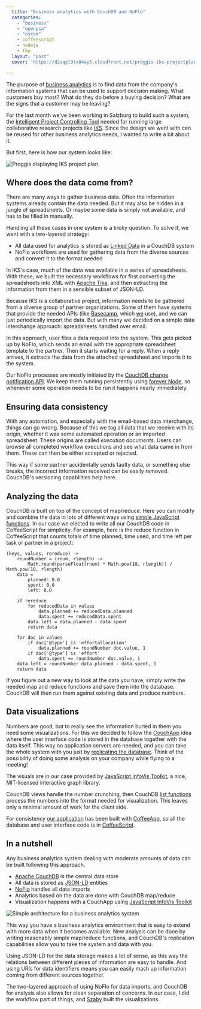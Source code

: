 ```yaml
---
  title: "Business analytics with CouchDB and NoFlo"
  categories: 
    - "business"
    - "openpsa"
    - "oscom"
    - coffeescript
    - nodejs
    - fbp
  layout: "post"
  cover: 'https://d2vqpl3tx84ay5.cloudfront.net/proggis-iks-projectplan-500.png'

---
```

The purpose of [business analytics](http://37signals.com/svn/posts/3002-the-three-secrets-of-business-analytics-no-rocket-science-here) is to find data from the company's information systems that can be used to support decision making. What customers buy most? What do they do before a buying decision? What are the signs that a customer may be leaving?

For the last month we've been working in Salzburg to build such a system, the [Intelligent Project Controlling Tool](http://www.iks-project.eu/resources/intelligent-project-controlling-tool) needed for running large collaborative research projects like [IKS](http://www.iks-project.eu/). Since the design we went with can be reused for other business analytics needs, I wanted to write a bit about it.

But first, here is how our system looks like:

![Proggis displaying IKS project plan](https://d2vqpl3tx84ay5.cloudfront.net/proggis-iks-projectplan-500.png)

## Where does the data come from?

There are many ways to gather business data. Often the information systems already contain the data needed. But it may also be hidden in a jungle of spreadsheets. Or maybe some data is simply not available, and has to be filled in manually.

Handling all these cases in one system is a tricky question. To solve it, we went with a two-layered strategy:

* All data used for analytics is stored as [Linked Data](http://en.wikipedia.org/wiki/Linked_Data) in a CouchDB system
* NoFlo workflows are used for gathering data from the diverse sources and convert it to the format needed

In IKS's case, much of the data was available in a series of spreadsheets. With these, we built the necessary workflows for first converting the spreadsheets into XML with [Apache Tika](http://tika.apache.org/), and then extracting the information from them in a sensible subset of JSON-LD.

Because IKS is a collaborative project, information needs to be gathered from a diverse group of partner organizations. Some of them have systems that provide the needed APIs (like [Basecamp](http://basecamphq.com/), which [we](http://nemein.com/en/) use), and we can just periodically import the data. But with many we decided on a simple data interchange approach: spreadsheets handled over email.

In this approach, user files a data request into the system. This gets picked up by NoFlo, which sends an email with the appropriate spreadsheet template to the partner. Then it starts waiting for a reply. When a reply arrives, it extracts the data from the attached spreadsheet and imports it to the system.

Our NoFlo processes are mostly initiated by the [CouchDB change notification API](http://guide.couchdb.org/draft/notifications.html). We keep them running persistently using [forever Node](http://blog.nodejitsu.com/keep-a-nodejs-server-up-with-forever), so whenever some operation needs to be run it happens nearly immediately.

## Ensuring data consistency

With any automation, and especially with the email-based data interchange, things can go wrong. Because of this we tag all data that we receive with its origin, whether it was some automated operation or an imported spreadsheet. These origins are called _execution documents_. Users can browse all completed workflow executions and see what data came in from them. These can then be either accepted or rejected.

This way if some partner accidentally sends faulty data, or something else breaks, the incorrect information received can be easily removed. CouchDB's versioning capabilities help here.

## Analyzing the data

CouchDB is built on top of the concept of map/reduce. Here you can modify and combine the data in lots of different ways using [simple JavaScript functions](http://wiki.apache.org/couchdb/Introduction_to_CouchDB_views). In our case we elected to write all our CouchDB code in CoffeeScript for simplicity. For example, here is the reduce function in CoffeeScript that counts totals of time planned, time used, and time left per task or partner in a project:

    (keys, values, rereduce) ->
        roundNumber = (rnum, rlength) ->
            Math.round(parseFloat(rnum) * Math.pow(10, rlength)) / Math.pow(10, rlength)
        data =
            planned: 0.0
            spent: 0.0
            left: 0.0

        if rereduce
            for reducedData in values
                data.planned += reducedData.planned
                data.spent += reducedData.spent
            data.left = data.planned - data.spent
            return data

        for doc in values
            if doc['@type'] is 'effortallocation'
                data.planned += roundNumber doc.value, 1
            if doc['@type'] is 'effort'
                data.spent += roundNumber doc.value, 1
        data.left = roundNumber data.planned - data.spent, 1
        return data

If you figure out a new way to look at the data you have, simply write the needed map and reduce functions and save them into the database. CouchDB will then run them against existing data and produce numbers.

## Data visualizations

Numbers are good, but to really see the information buried in them you need some visualizations. For this we decided to follow the [CouchApp](http://couchapp.org/page/what-is-couchapp) idea where the user interface code is stored in the database together with the data itself. This way no application servers are needed, and you can take the whole system with you just by [replicating the database](http://guide.couchdb.org/draft/replication.html). Think of the possibility of doing some analysis on your company while flying to a meeting!

The visuals are in our case provided by [JavaScript InfoVis Toolkit](http://thejit.org/), a nice, MIT-licensed interactive graph library. 

CouchDB views handle the number crunching, then CouchDB [list functions](http://guide.couchdb.org/draft/transforming.html) process the numbers into the format needed for visualization. This leaves only a minimal amount of work for the client side.

For consistency [our application](https://github.com/IKS/Proggis) has been built with [CoffeeApp](https://github.com/andrzejsliwa/coffeeapp), so all the database and user interface code is in [CoffeeScript](http://jashkenas.github.com/coffee-script/).

## In a nutshell

Any business analytics system dealing with moderate amounts of data can be built following this approach.

* [Apache CouchDB](http://couchdb.apache.org/) is the central data store
* All data is stored as [JSON-LD](http://json-ld.org/) entities
* [NoFlo](https://noflojs.org/) handles all data imports
* Analytics based on the data are done with CouchDB map/reduce
* Visualization happens with a CouchApp using [JavaScript InfoVis Toolkit](http://thejit.org/)

![Simple architecture for a business analytics system](https://d2vqpl3tx84ay5.cloudfront.net/proggis-architecture.png)

This way you have a business analytics environment that is easy to extend with more data when it becomes available. New analysis can be done by writing reasonably simple map/reduce functions, and CouchDB's replication capabilities allow you to take the system and data with you.

Using JSON-LD for the data storage makes a lot of sense, as this way the relations between different pieces of information are easy to handle. And using URIs for data identifiers means you can easily mash up information coming from different sources together.

The two-layered approach of using NoFlo for data imports, and CouchDB for analysis also allows for clean separation of concerns. In our case, I did the workflow part of things, and [Szaby](https://github.com/szabyg) built the visualizations.
